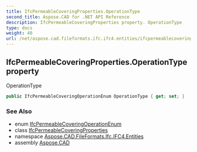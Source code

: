 ```yaml
---
title: IfcPermeableCoveringProperties.OperationType
second_title: Aspose.CAD for .NET API Reference
description: IfcPermeableCoveringProperties property. OperationType
type: docs
weight: 40
url: /net/aspose.cad.fileformats.ifc.ifc4.entities/ifcpermeablecoveringproperties/operationtype/
---
```

## IfcPermeableCoveringProperties.OperationType property

OperationType

```csharp
public IfcPermeableCoveringOperationEnum OperationType { get; set; }
```

### See Also

* enum [IfcPermeableCoveringOperationEnum](../../../aspose.cad.fileformats.ifc.ifc4.types/ifcpermeablecoveringoperationenum/)
* class [IfcPermeableCoveringProperties](../)
* namespace [Aspose.CAD.FileFormats.Ifc.IFC4.Entities](../../ifcpermeablecoveringproperties/)
* assembly [Aspose.CAD](../../../)


